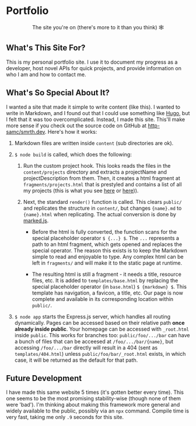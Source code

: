 # Portfolio
<p align="center">The site you're on (there's more to it than you think) 🕸</p>

## What's This Site For?
This is my personal portfolio site. I use it to document my progress as a developer, host novel APIs for quick projects, and provide information on who I am and how to contact me.

## What's So Special About It?
I wanted a site that made it simple to write content (like this). I wanted to write in Markdown, and I found out that I could use something like [Hugo](https://gohugo.io), but I felt that it was too overcomplicated. Instead, I made this site. This'll make more sense if you check out the source code on GitHub at [http-samc/smrth.dev](https://github.com/http-samc/smrth.dev). Here's how it works:
1. Markdown files are written inside `content` (sub directories are ok).
2. `$ node build` is called, which does the following:
    1. Run the custom project hook. This looks reads the files in the `content/projects` directory and extracts a projectName and projectDescription from them. Then, it creates a html fragment at `fragments/projects.html` that is prestyled and contains a list of all my projects (this is what you see [here](/projects) or [here](/#projects-👨💻))).

    2. Next, the standard `render()` function is called. This clears `public/` and replicates the structure in `content/`, but changes `{name}.md` to `{name}.html` when replicating. The actual conversion is done by [marked.js](https://github.com/markedjs/marked).

        - Before the html is fully converted, the function scans for the special placeholder operator `$ {...} $`. The `...` represents a path to an html fragment, which gets opened and replaces the special operator. The reason this exists is to keep the Markdown simple to read and enjoyable to type. Any complex html can be left in `fragments/` and will make it to the static page at runtime.

        - The resulting html is still a fragment - it needs a title, resource files, etc. It is added to `templates/base.html` by replacing the special placeholder operator (in `base.html`) `$ {markdown} $`. This template has navigation, a favicon, a title, etc. Our page is now complete and available in its corresponding location within `public/`.

3. `$ node app` starts the Express.js server, which handles all routing dynamically. Pages can be accessed based on their relative path **once already inside public**. Your homepage can be accessed with `_root.html` inside `public`. This works for branches too: `public/foo/.../bar` can have a bunch of files that can be acceesed at `/foo/.../bar/{name}`, but accessing `/foo/.../bar` directly will result in a 404 (sent as `templates/404.html`) unless `public/foo/bar/_root.html` exists, in which case, it will be returned as the default for that path.

## Future Development
I have made this same website 5 times (it's gotten better every time). This one seems to be the most promising stability-wise (though none of them were 'bad'). I'm thinking about making this framework more general and widely available to the public, possibly via an `npx` command. Compile time is very fast, taking me only `.9` seconds for this site.